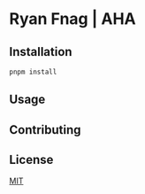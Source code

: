 # Ryan Fnag | AHA



## Installation


```bash
pnpm install
```

## Usage


## Contributing


## License
[MIT](https://choosealicense.com/licenses/mit/)